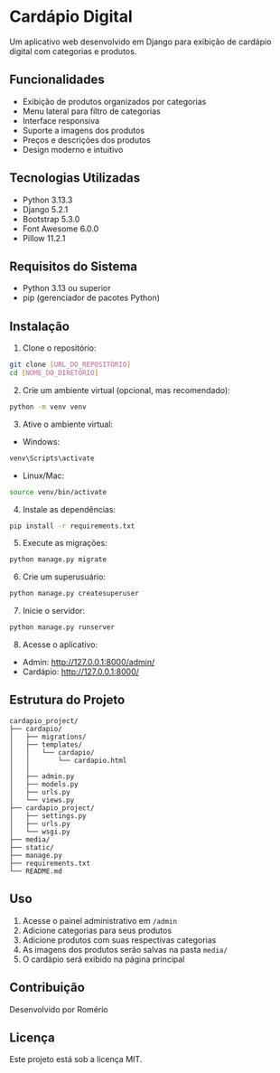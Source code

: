 # Cardápio Digital

Um aplicativo web desenvolvido em Django para exibição de cardápio digital com categorias e produtos.

## Funcionalidades

- Exibição de produtos organizados por categorias
- Menu lateral para filtro de categorias
- Interface responsiva
- Suporte a imagens dos produtos
- Preços e descrições dos produtos
- Design moderno e intuitivo

## Tecnologias Utilizadas

- Python 3.13.3
- Django 5.2.1
- Bootstrap 5.3.0
- Font Awesome 6.0.0
- Pillow 11.2.1

## Requisitos do Sistema

- Python 3.13 ou superior
- pip (gerenciador de pacotes Python)

## Instalação

1. Clone o repositório:
```bash
git clone [URL_DO_REPOSITÓRIO]
cd [NOME_DO_DIRETÓRIO]
```

2. Crie um ambiente virtual (opcional, mas recomendado):
```bash
python -m venv venv
```

3. Ative o ambiente virtual:
- Windows:
```bash
venv\Scripts\activate
```
- Linux/Mac:
```bash
source venv/bin/activate
```

4. Instale as dependências:
```bash
pip install -r requirements.txt
```

5. Execute as migrações:
```bash
python manage.py migrate
```

6. Crie um superusuário:
```bash
python manage.py createsuperuser
```

7. Inicie o servidor:
```bash
python manage.py runserver
```

8. Acesse o aplicativo:
- Admin: http://127.0.0.1:8000/admin/
- Cardápio: http://127.0.0.1:8000/

## Estrutura do Projeto

```
cardapio_project/
├── cardapio/
│   ├── migrations/
│   ├── templates/
│   │   └── cardapio/
│   │       └── cardapio.html
│   │
│   ├── admin.py
│   ├── models.py
│   ├── urls.py
│   └── views.py
├── cardapio_project/
│   ├── settings.py
│   ├── urls.py
│   └── wsgi.py
├── media/
├── static/
├── manage.py
├── requirements.txt
└── README.md
```

## Uso

1. Acesse o painel administrativo em `/admin`
2. Adicione categorias para seus produtos
3. Adicione produtos com suas respectivas categorias
4. As imagens dos produtos serão salvas na pasta `media/`
5. O cardápio será exibido na página principal

## Contribuição

Desenvolvido por Romério

## Licença

Este projeto está sob a licença MIT. 